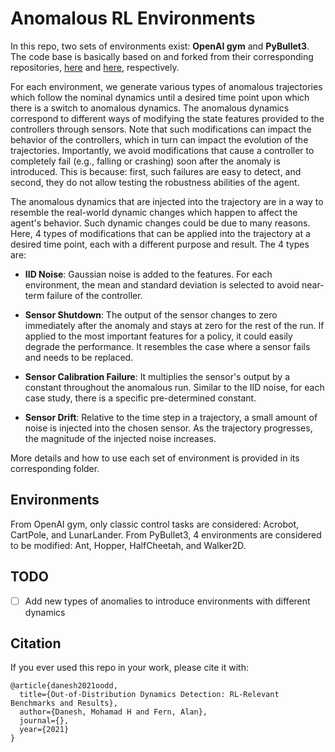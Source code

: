 # Anomalous RL Environments
In this repo, two sets of environments exist: **OpenAI gym** and **PyBullet3**. The code base is basically based on and forked from
their corresponding repositories, [here](https://github.com/openai/gym) and [here](https://github.com/bulletphysics/bullet3/), respectively.

For each environment, we generate various types of anomalous trajectories which follow the nominal dynamics until a desired 
time point upon which there is a switch to anomalous dynamics. The anomalous dynamics correspond to different ways of 
modifying the state features provided to the controllers through sensors. Note that such modifications can impact the 
behavior of the controllers, which in turn can impact the evolution of the trajectories. Importantly, we avoid modifications 
that cause a controller to completely fail (e.g., falling or crashing) soon after the anomaly is introduced. This is because: first,
such failures are easy to detect, and second, they do not allow testing the robustness abilities of the agent.

The anomalous dynamics that are injected into the trajectory are in a way to resemble the real-world dynamic changes which happen to affect the agent's behavior.
Such dynamic changes could be due to many reasons. Here, 4 types of modifications that can be applied into the trajectory at a desired time point, each with a different purpose and result. The 4 types are:
- **IID Noise**: Gaussian noise is added to the features. For each environment, the mean and standard deviation is selected to avoid near-term failure of the controller.

- **Sensor Shutdown**: The output of the sensor changes to zero immediately after the anomaly and stays at zero for the rest of the run. If applied to the most important features for a policy, it could easily degrade the performance. It resembles the case where a sensor fails and needs to be replaced. 

- **Sensor Calibration Failure**: It multiplies the sensor's output by a constant throughout the anomalous run. Similar to the IID noise, for each case study, there is a specific pre-determined constant.

- **Sensor Drift**: Relative to the time step in a trajectory, a small amount of noise is injected into the chosen sensor. As the trajectory progresses, the magnitude of the injected noise increases.

More details and how to use each set of environment is provided in its corresponding folder.


## Environments
From OpenAI gym, only classic control tasks are considered: Acrobot, CartPole, and LunarLander. From PyBullet3, 4 environments
are considered to be modified: Ant, Hopper, HalfCheetah, and Walker2D.


## TODO
- [ ] Add new types of anomalies to introduce environments with different dynamics

## Citation
If you ever used this repo in your work, please cite it with:
```
@article{danesh2021oodd,
  title={Out-of-Distribution Dynamics Detection: RL-Relevant Benchmarks and Results},
  author={Danesh, Mohamad H and Fern, Alan},
  journal={},
  year={2021}
}
```